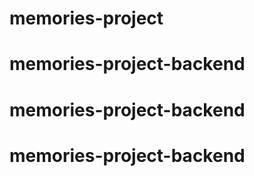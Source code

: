 # memories-project
# memories-project-backend
# memories-project-backend
# memories-project-backend
